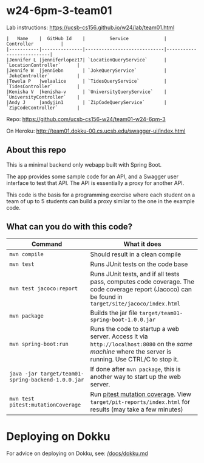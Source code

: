 # w24-6pm-3-team01

Lab instructions: <https://ucsb-cs156.github.io/w24/lab/team01.html>

```
|   Name    |  GitHub Id    |         Service             |       Controller          |
|-----------|---------------|-----------------------------|---------------------------|
|Jennifer L |jenniferlopez17| `LocationQueryService`      | `LocationController`      |
|Jennife W  |jenniebn       | `JokeQueryService`          | `JokeController`          |
|Towela P   |welaalice      | `TidesQueryService`         | `TidesController`         |
|Kenisha V  |kenisha-v      | `UniversityQueryService`    | `UniversityController`    |
|Andy J     |andyjin1       | `ZipCodeQueryService`       | `ZipCodeController`       |
```


Repo: https://github.com/ucsb-cs156-w24/team01-w24-6pm-3

On Heroku: http://team01.dokku-00.cs.ucsb.edu/swagger-ui/index.html

## About this repo

This is a minimal backend only webapp built with Spring Boot.

The app provides some sample code for an API, and a Swagger user interface
to test that API.  The API is essentially a proxy for another API.

This code is the basis for a programming exercise where each student on a
team of up to 5 students can build a proxy similar to the one in the example code.

## What can you do with this code?

| Command | What it does   |
|----------|---------------------------------------|
| `mvn compile` | Should result in a clean compile |
| `mvn test` | Runs JUnit tests on the code base |
| `mvn test jacoco:report` | Runs JUnit tests, and if all tests pass, computes code coverage.  The code coverage report (Jacoco) can be found in `target/site/jacoco/index.html` |
| `mvn package` | Builds the jar file `target/team01-spring-boot-1.0.0.jar` |
| `mvn spring-boot:run` | Runs the code to startup a web server.  Access it via `http://localhost:8080` on the *same machine* where the server is running.  Use CTRL/C to stop it. |
| `java -jar target/team01-spring-backend-1.0.0.jar` | If done after `mvn package`, this is another way to start up the web server.|
| `mvn test pitest:mutationCoverage` | Run [pitest mutation coverage](https://pitest.org).  View `target/pit-reports/index.html` for results (may take a few minutes)|

# Deploying on Dokku

For advice on deploying on Dokku, see: [/docs/dokku.md](/docs/dokku.md)

